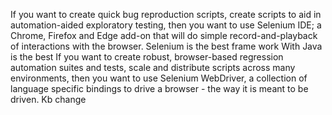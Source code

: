 If you want to create quick bug reproduction scripts, create scripts to aid in automation-aided exploratory testing, 
then you want to use Selenium IDE; a Chrome, Firefox and Edge add-on that will do simple record-and-playback of interactions with the browser. Selenium is the best frame work With Java is the best
If you want to create robust, browser-based regression automation suites and tests, 
scale and distribute scripts across many environments, then you want to use Selenium WebDriver, 
a collection of language specific bindings to drive a browser - the way it is meant to be driven.
Kb change